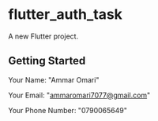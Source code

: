 # flutter_auth_task

A new Flutter project.

## Getting Started

Your Name: "Ammar Omari"

Your Email: "ammaromari7077@gmail.com"

Your Phone Number: "0790065649"

